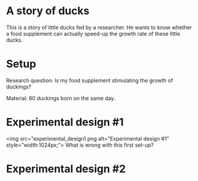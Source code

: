 # A story of ducks

This is a story of little ducks fed by a researcher. He wants to know whether a food supplement can actually speed-up the growth rate of these little ducks.

# Setup
Research question:
Is my food supplement stimulating the growth of duckings?

Material:
60 duckings born on the same day.

# Experimental design #1
<img src="experimental_design1.png alt="Experimental design #1" style="width:1024px;">
What is wrong with this first set-up?

# Experimental design #2
